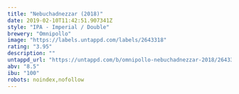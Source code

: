 ```yaml
---
title: "Nebuchadnezzar (2018)"
date: 2019-02-10T11:42:51.907341Z
style: "IPA - Imperial / Double"
brewery: "Omnipollo"
image: "https://labels.untappd.com/labels/2643318"
rating: "3.95"
description: ""
untappd_url: "https://untappd.com/b/omnipollo-nebuchadnezzar-2018/2643318"
abv: "8.5"
ibu: "100"
robots: noindex,nofollow
---
```

